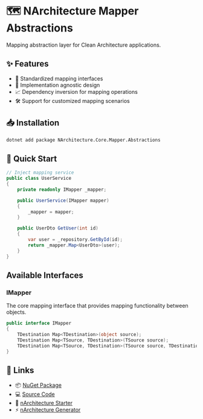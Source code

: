 # 🗺️ NArchitecture Mapper Abstractions

Mapping abstraction layer for Clean Architecture applications.

## ✨ Features

- 🔄 Standardized mapping interfaces
- 🧩 Implementation agnostic design
- 📈 Dependency inversion for mapping operations
- 🛠️ Support for customized mapping scenarios

## 📥 Installation

```bash
dotnet add package NArchitecture.Core.Mapper.Abstractions
```

## 🚦 Quick Start

```csharp
// Inject mapping service
public class UserService
{
    private readonly IMapper _mapper;

    public UserService(IMapper mapper)
    {
        _mapper = mapper;
    }

    public UserDto GetUser(int id)
    {
        var user = _repository.GetById(id);
        return _mapper.Map<UserDto>(user);
    }
}
```

## Available Interfaces

### IMapper

The core mapping interface that provides mapping functionality between objects.

```csharp
public interface IMapper
{
    TDestination Map<TDestination>(object source);
    TDestination Map<TSource, TDestination>(TSource source);
    TDestination Map<TSource, TDestination>(TSource source, TDestination destination);
}
```

## 🔗 Links

- 📦 [NuGet Package](https://www.nuget.org/packages/NArchitecture.Core.Mapper.Abstractions)
- 💻 [Source Code](https://github.com/kodlamaio-projects/nArchitecture.Core)
- 🚀 [nArchitecture Starter](https://github.com/kodlamaio-projects/nArchitecture)
- ⚡ [nArchitecture Generator](https://github.com/kodlamaio-projects/nArchitecture.Gen)
